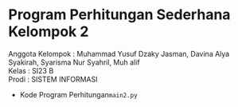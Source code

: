 # Program Perhitungan Sederhana Kelompok 2
<div> Anggota Kelompok : Muhammad Yusuf Dzaky Jasman, Davina Alya Syakirah, Syarisma Nur Syahril, Muh alif </div>
<div> Kelas : SI23 B </div>
<div> Prodi : SISTEM INFORMASI </div>

* Kode Program Perhitungan`main2.py`
